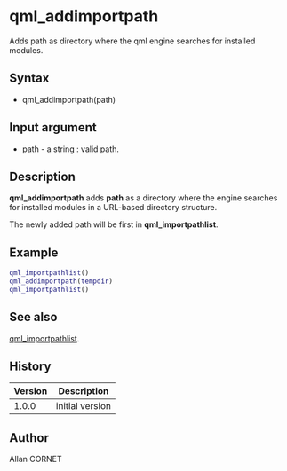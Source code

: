 # qml_addimportpath

Adds path as directory where the qml engine searches for installed modules.

## Syntax

- qml_addimportpath(path)

## Input argument

- path - a string : valid path.

## Description

  <p><b>qml_addimportpath</b> adds <b>path</b> as a directory where the engine searches for installed modules in a URL-based directory structure.</p>
  <p>The newly added path will be first in <b>qml_importpathlist</b>.</p>

## Example

```matlab
qml_importpathlist()
qml_addimportpath(tempdir)
qml_importpathlist()
```

## See also

[qml_importpathlist](qml_importpathlist.html).

## History

| Version | Description     |
| ------- | --------------- |
| 1.0.0   | initial version |

## Author

Allan CORNET
